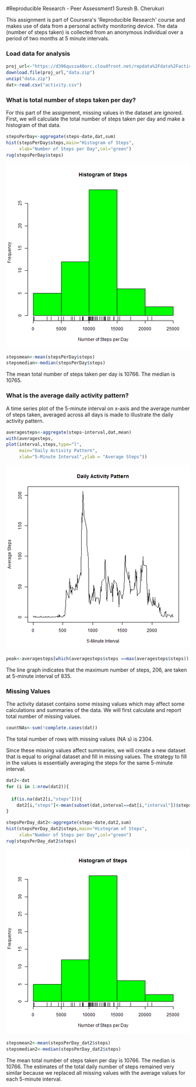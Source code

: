#Reproducible Research - Peer Assessment1
Suresh B. Cherukuri

This assignment is part of Coursera's 'Reproducible Research' course and makes use of data from a personal activity monitoring device.  The data (number of steps taken) is collected from an anonymous individual over a period of two months at 5 minute intervals. 

### Load data for analysis

```r
proj_url<-"https://d396qusza40orc.cloudfront.net/repdata%2Fdata%2Factivity.zip"
download.file(proj_url,"data.zip")
unzip("data.zip")
dat<-read.csv("activity.csv")
```

### What is total number of steps taken per day?
For this part of the assignment, missing values in the dataset are ignored. First, we will calculate the total number of steps taken per day and make a histogram of that data.


```r
stepsPerDay<-aggregate(steps~date,dat,sum)
hist(stepsPerDay$steps,main="Histogram of Steps",
     xlab="Number of Steps per Day",col="green")
rug(stepsPerDay$steps)
```

![plot of chunk histogram](figure/histogram-1.png) 

```r
stepsmean<-mean(stepsPerDay$steps)
stepsmedian<-median(stepsPerDay$steps)
```
The mean total number of steps taken per day is 10766. The median is 10765.

### What is the average daily activity pattern?
A time series plot of the 5-minute interval on x-axis and the average number of steps taken, averaged across all days is made to illustrate the daily activity pattern.


```r
averagesteps<-aggregate(steps~interval,dat,mean)
with(averagesteps,
plot(interval,steps,type="l",
     main="Daily Activity Pattern",
     xlab="5-Minute Interval",ylab = "Average Steps"))
```

![plot of chunk activityplot](figure/activityplot-1.png) 

```r
peak<-averagesteps[which(averagesteps$steps ==max(averagesteps$steps)),]
```

The line graph indicates that the maximum number of steps, 206, are taken at 5-minute interval of 835.

### Missing Values
The activity dataset contains some missing values which may affect some calculations and summaries of the data. We will first calculate and report total number of missing values.


```r
countNAs<-sum(!complete.cases(dat))
```
The total number of rows with missing values (NA s) is 2304.

Since these missing values affect summaries, we will create a new dataset that is equal to original dataset and fill in missing values. The strategy to fill in the values is essentially averaging the steps for the same 5-minute interval.


```r
dat2<-dat
for (i in 1:nrow(dat2)){

  if(is.na(dat2[i,"steps"])){
    dat2[i,"steps"]<-mean(subset(dat,interval==dat[i,"interval"])$steps,na.rm = TRUE)}
}
```



```r
stepsPerDay_dat2<-aggregate(steps~date,dat2,sum)
hist(stepsPerDay_dat2$steps,main="Histogram of Steps",
     xlab="Number of Steps per Day",col="green")
rug(stepsPerDay_dat2$steps)
```

![plot of chunk histogram2](figure/histogram2-1.png) 

```r
stepsmean2<-mean(stepsPerDay_dat2$steps)
stepsmedian2<-median(stepsPerDay_dat2$steps)
```

The mean total number of steps taken per day is 10766. The median is 10766. The estimates of the total daily number of steps remained very similar because we replaced all missing values with the average values for each 5-minute interval.
